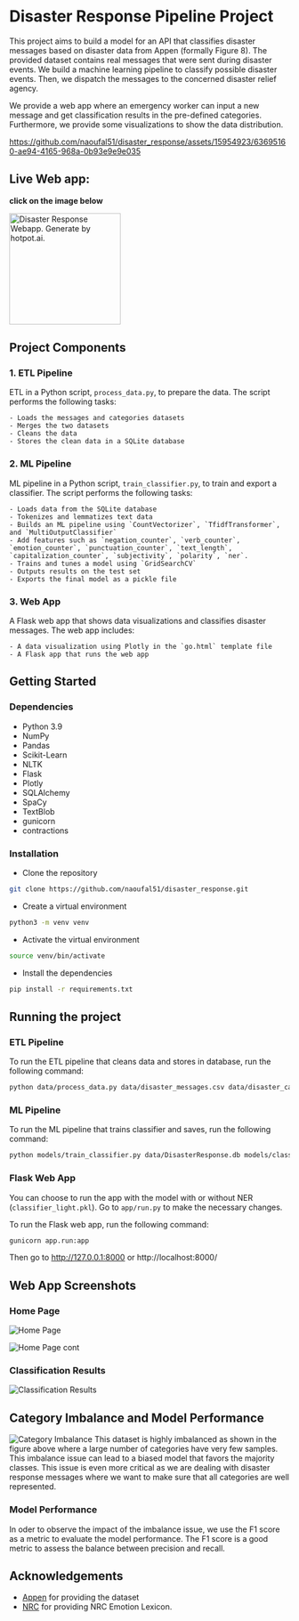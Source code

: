 # Disaster Response Pipeline Project

This project aims to build a model for an API that classifies disaster messages based on disaster data from Appen (formally Figure 8). The provided dataset contains real messages that were sent during disaster events. We build a machine learning pipeline to classify possible disaster events. Then, we dispatch the messages to the concerned disaster relief agency.

We provide a web app where an emergency worker can input a new message and get classification results in the pre-defined categories. Furthermore, we provide some visualizations to show the data distribution.


https://github.com/naoufal51/disaster_response/assets/15954923/63695160-ae94-4165-968a-0b93e9e9e035

## Live Web app:
**click on the image below**

<a href="https://disasterapp.onrender.com/">
  <img src="figures/family.png" width="200" height="200" alt="Disaster Response Webapp. Generate by hotpot.ai.">
</a>


## Project Components
### 1. ETL Pipeline
ETL in a Python script, `process_data.py`, to prepare the data. The script performs the following tasks:

    - Loads the messages and categories datasets
    - Merges the two datasets
    - Cleans the data
    - Stores the clean data in a SQLite database

### 2. ML Pipeline
ML pipeline in a Python script, `train_classifier.py`, to train and export a classifier. The script performs the following tasks:

    - Loads data from the SQLite database
    - Tokenizes and lemmatizes text data
    - Builds an ML pipeline using `CountVectorizer`, `TfidfTransformer`, and `MultiOutputClassifier`
    - Add features such as `negation_counter`, `verb_counter`, `emotion_counter`, `punctuation_counter`, `text_length`, `capitalization_counter`, `subjectivity`, `polarity`, `ner`.
    - Trains and tunes a model using `GridSearchCV`
    - Outputs results on the test set
    - Exports the final model as a pickle file

### 3. Web App
A Flask web app that shows data visualizations and classifies disaster messages. The web app includes:

    - A data visualization using Plotly in the `go.html` template file
    - A Flask app that runs the web app

## Getting Started
### Dependencies
- Python 3.9
- NumPy
- Pandas
- Scikit-Learn
- NLTK
- Flask
- Plotly
- SQLAlchemy
- SpaCy
- TextBlob
- gunicorn
- contractions

### Installation
- Clone the repository
```bash
git clone https://github.com/naoufal51/disaster_response.git
```
- Create a virtual environment
```bash
python3 -m venv venv
```
- Activate the virtual environment
```sh
source venv/bin/activate
```
- Install the dependencies
```bash
pip install -r requirements.txt
```

## Running the project

### ETL Pipeline
To run the ETL pipeline that cleans data and stores in database, run the following command:
```bash
python data/process_data.py data/disaster_messages.csv data/disaster_categories.csv data/DisasterResponse.db
```
### ML Pipeline
To run the ML pipeline that trains classifier and saves, run the following command:
```bash
python models/train_classifier.py data/DisasterResponse.db models/classifier.pkl
```
### Flask Web App
You can choose to run the app with the model with or without NER (`classifier_light.pkl`). Go to `app/run.py` to make the necessary changes.

To run the Flask web app, run the following command:
```bash
gunicorn app.run:app 
```
Then go to http://127.0.0.1:8000 or http://localhost:8000/

## Web App Screenshots
### Home Page
![Home Page](figures/webapp_interface.png)

![Home Page cont](figures/webapp_interface_cont.png)
### Classification Results
![Classification Results](figures/webapp_classification.png)

## Category Imbalance and Model Performance
![Category Imbalance](figures/category_imbalance.png)
This dataset is highly imbalanced as shown in the figure above where a large number of categories have very few samples. This imbalance issue can lead to a biased model that favors the majority classes. This issue is even more critical as we are dealing with disaster response messages where we want to make sure that all categories are well represented. 
### Model Performance
In oder to observe the impact of the imbalance issue, we use the F1 score as a metric to evaluate the model performance. The F1 score is a good metric to assess the balance between precision and recall.


## Acknowledgements
- [Appen](https://appen.com/) for providing the dataset
- [NRC](https://saifmohammad.com/WebPages/NRC-Emotion-Lexicon.htm) for providing NRC Emotion Lexicon. 

